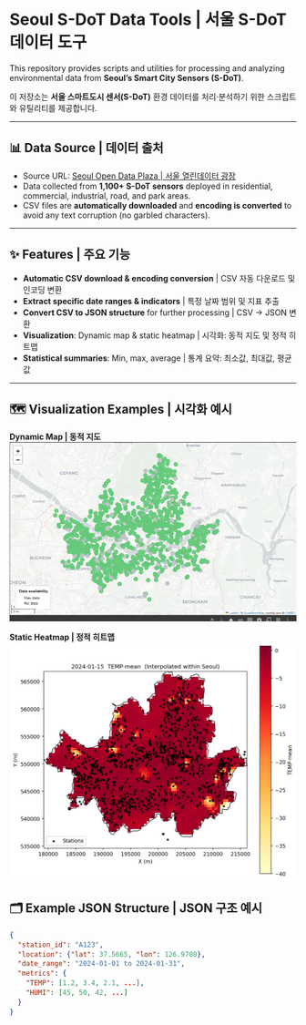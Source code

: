# Seoul S-DoT Data Tools | 서울 S-DoT 데이터 도구

This repository provides scripts and utilities for processing and analyzing environmental data from **Seoul’s Smart City Sensors (S-DoT)**.

이 저장소는 **서울 스마트도시 센서(S-DoT)** 환경 데이터를 처리·분석하기 위한 스크립트와 유틸리티를 제공합니다.

---

## 📊 Data Source | 데이터 출처
- Source URL: [Seoul Open Data Plaza | 서울 열린데이터 광장](https://data.seoul.go.kr/dataList/OA-15969/S/1/datasetView.do#)
- Data collected from **1,100+ S-DoT sensors** deployed in residential, commercial, industrial, road, and park areas.
- CSV files are **automatically downloaded** and **encoding is converted** to avoid any text corruption (no garbled characters).

---

## ✨ Features | 주요 기능
- **Automatic CSV download & encoding conversion** | CSV 자동 다운로드 및 인코딩 변환
- **Extract specific date ranges & indicators** | 특정 날짜 범위 및 지표 추출
- **Convert CSV to JSON structure** for further processing | CSV → JSON 변환
- **Visualization**: Dynamic map & static heatmap | 시각화: 동적 지도 및 정적 히트맵
- **Statistical summaries**: Min, max, average | 통계 요약: 최소값, 최대값, 평균값

---
## 🗺 Visualization Examples | 시각화 예시

**Dynamic Map | 동적 지도**  
![Dynamic Map](images/onlinemap.png)

**Static Heatmap | 정적 히트맵**  
![Static Heatmap](images/seoul_heatmap_TEMP_20240115.png)

## 🗂 Example JSON Structure | JSON 구조 예시
```json
{
  "station_id": "A123",
  "location": {"lat": 37.5665, "lon": 126.9780},
  "date_range": "2024-01-01 to 2024-01-31",
  "metrics": {
    "TEMP": [1.2, 3.4, 2.1, ...],
    "HUMI": [45, 50, 42, ...]
  }
}
